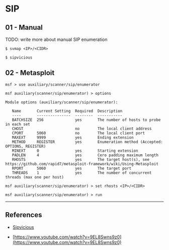 # SIP

## 01 - Manual

TODO: write more about manual SIP enumeration

`$ svmap <IP>/<CIDR>`

`$ sipvicious`

## 02 - Metasploit

```
msf > use auxiliary/scanner/sip/enumerator

msf auxiliary(scanner/sip/enumerator) > options

Module options (auxiliary/scanner/sip/enumerator):

   Name       Current Setting  Required  Description
   ----       ---------------  --------  -----------
   BATCHSIZE  256              yes       The number of hosts to probe in each set
   CHOST                       no        The local client address
   CPORT      5060             no        The local client port
   MAXEXT     9999             yes       Ending extension
   METHOD     REGISTER         yes       Enumeration method (Accepted: OPTIONS, REGISTER)
   MINEXT     0                yes       Starting extension
   PADLEN     4                yes       Cero padding maximum length
   RHOSTS                      yes       The target host(s), see https://github.com/rapid7/metasploit-framework/wiki/Using-Metasploit
   RPORT      5060             yes       The target port
   THREADS    1                yes       The number of concurrent threads (max one per host)

msf auxiliary(scanner/sip/enumerator) > set rhosts <IP>/<CIDR>

msf auxiliary(scanner/sip/enumerator) > run
```

---
## References

- [Sipvicious](https://github.com/EnableSecurity/sipvicious)

- [https://www.youtube.com/watch?v=9EL8Swns9z0](https://www.youtube.com/watch?v=9EL8Swns9z0)